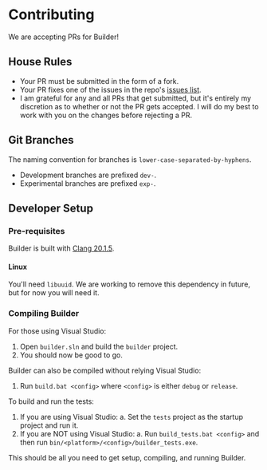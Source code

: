 # Contributing

We are accepting PRs for Builder!

## House Rules

* Your PR must be submitted in the form of a fork.
* Your PR fixes one of the issues in the repo's [issues list](https://github.com/dangmoody/Builder/issues).
* I am grateful for any and all PRs that get submitted, but it's entirely my discretion as to whether or not the PR gets accepted.  I will do my best to work with you on the changes before rejecting a PR.

## Git Branches

The naming convention for branches is `lower-case-separated-by-hyphens`.

* Development branches are prefixed `dev-`.
* Experimental branches are prefixed `exp-`.

## Developer Setup

### Pre-requisites

Builder is built with [Clang 20.1.5](https://github.com/llvm/llvm-project/releases/tag/llvmorg-20.1.5).

#### Linux

You'll need `libuuid`.  We are working to remove this dependency in future, but for now you will need it.

### Compiling Builder

For those using Visual Studio:
1. Open `builder.sln` and build the `builder` project.
2. You should now be good to go.

Builder can also be compiled without relying Visual Studio:
1. Run `build.bat <config>` where `<config>` is either `debug` or `release`.

To build and run the tests:
1. If you are using Visual Studio:
	a. Set the `tests` project as the startup project and run it.
2. If you are NOT using Visual Studio:
	a. Run `build_tests.bat <config>` and then run `bin/<platform>/<config>/builder_tests.exe`.

This should be all you need to get setup, compiling, and running Builder.